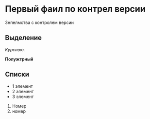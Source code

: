 # Первый фаил по контрел версии


Знпелмства с контролем версии
## Выделение
*Курсивю.*

**Полужтрный**

## Списки
* 1 элемент
* 2 элемент
* 3 элемент

1. Номер
2. номер

